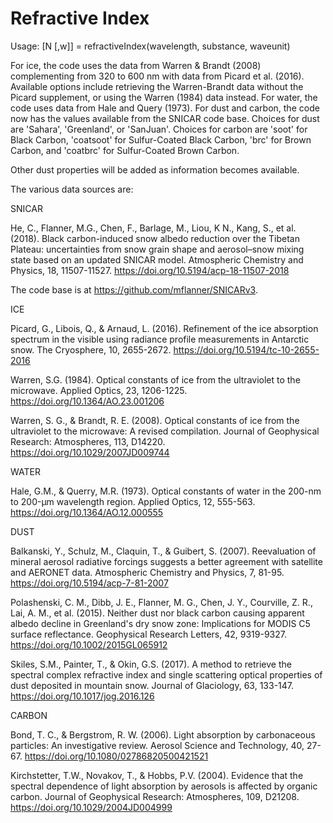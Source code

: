# Refractive Index

Usage: [N [,w]] = refractiveIndex(wavelength, substance, waveunit)

For ice, the code uses the data from Warren & Brandt (2008) complementing from 320 to 600 nm with data from Picard et al. (2016). Available options include retrieving the Warren-Brandt data without the Picard supplement, or using the Warren (1984) data instead.
For water, the code uses data from Hale and Query (1973).
For dust and carbon, the code now has the values available from the SNICAR code base. Choices for dust are 'Sahara', 'Greenland', or 'SanJuan'. Choices for carbon are 'soot' for Black Carbon, 'coatsoot' for Sulfur-Coated Black Carbon, 'brc' for Brown Carbon, and 'coatbrc' for Sulfur-Coated Brown Carbon.

Other dust properties will be added as information becomes available.

The various data sources are:

SNICAR

He, C., Flanner, M.G., Chen, F., Barlage, M., Liou, K N., Kang, S., et al. (2018). Black carbon-induced snow albedo reduction over the Tibetan Plateau: uncertainties from snow grain shape and aerosol–snow mixing state based on an updated SNICAR model. Atmospheric Chemistry and Physics, 18, 11507-11527. https://doi.org/10.5194/acp-18-11507-2018

The code base is at https://github.com/mflanner/SNICARv3.

ICE

Picard, G., Libois, Q., & Arnaud, L. (2016). Refinement of the ice absorption spectrum in the visible using radiance profile measurements in Antarctic snow. The Cryosphere, 10, 2655-2672. https://doi.org/10.5194/tc-10-2655-2016

Warren, S.G. (1984). Optical constants of ice from the ultraviolet to the microwave. Applied Optics, 23, 1206-1225. https://doi.org/10.1364/AO.23.001206

Warren, S. G., & Brandt, R. E. (2008). Optical constants of ice from the ultraviolet to the microwave: A revised compilation. Journal of Geophysical Research: Atmospheres, 113, D14220. https://doi.org/10.1029/2007JD009744

WATER

Hale, G.M., & Querry, M.R. (1973). Optical constants of water in the 200-nm to 200-µm wavelength region. Applied Optics, 12, 555-563. https://doi.org/10.1364/AO.12.000555

DUST

Balkanski, Y., Schulz, M., Claquin, T., & Guibert, S. (2007). Reevaluation of mineral aerosol radiative forcings suggests a better agreement with satellite and AERONET data. Atmospheric Chemistry and Physics, 7, 81-95. https://doi.org/10.5194/acp-7-81-2007

Polashenski, C. M., Dibb, J. E., Flanner, M. G., Chen, J. Y., Courville, Z. R., Lai, A. M., et al. (2015). Neither dust nor black carbon causing apparent albedo decline in Greenland's dry snow zone: Implications for MODIS C5 surface reflectance. Geophysical Research Letters, 42, 9319-9327. https://doi.org/10.1002/2015GL065912

Skiles, S.M., Painter, T., & Okin, G.S. (2017). A method to retrieve the spectral complex refractive index and single scattering optical properties of dust deposited in mountain snow. Journal of Glaciology, 63, 133-147. https://doi.org/10.1017/jog.2016.126

CARBON

Bond, T. C., & Bergstrom, R. W. (2006). Light absorption by carbonaceous particles: An investigative review. Aerosol Science and Technology, 40, 27-67. https://doi.org/10.1080/02786820500421521

Kirchstetter, T.W., Novakov, T., & Hobbs, P.V. (2004). Evidence that the spectral dependence of light absorption by aerosols is affected by organic carbon. Journal of Geophysical Research: Atmospheres, 109, D21208. https://doi.org/10.1029/2004JD004999

